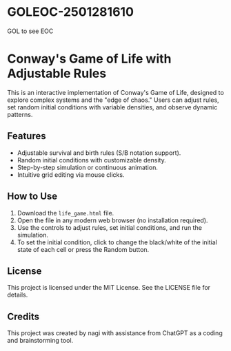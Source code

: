 # GOLEOC-2501281610
GOL to see EOC

# Conway's Game of Life with Adjustable Rules

This is an interactive implementation of Conway's Game of Life, designed to explore complex systems and the "edge of chaos." Users can adjust rules, set random initial conditions with variable densities, and observe dynamic patterns.

## Features
- Adjustable survival and birth rules (S/B notation support).
- Random initial conditions with customizable density.
- Step-by-step simulation or continuous animation.
- Intuitive grid editing via mouse clicks.

## How to Use
1. Download the `life_game.html` file.
2. Open the file in any modern web browser (no installation required).
3. Use the controls to adjust rules, set initial conditions, and run the simulation.
4. To set the initial condition, click to change the black/white of the initial state of each cell or press the Random button.

## License
This project is licensed under the MIT License. See the LICENSE file for details.

## Credits
This project was created by nagi with assistance from ChatGPT as a coding and brainstorming tool.
